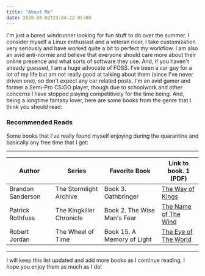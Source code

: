 ```yaml
---
title: "About Me"
date: 2020-08-02T23:44:22-05:00
---
```


I'm just a bored windrunner looking for fun stuff to do over the summer. I consider myself a Linux enthusiast and a veteran ricer, I take customization very seriously and have worked quite a bit to perfect my workflow. I am also an avid anti-normie and believe that everyone should care more about their online presence and what sorts of software they use. And, if you haven't already guessed, I am a huge advocate of FOSS. I've been a car guy for a lot of my life but am not really good at talking about them (since I've never driven one), so don't expect any car related posts. I'm an avid gamer and former a Semi-Pro CS:GO player, though due to schoolwork and other concerns I have stopped playing competitively for the time being. And, being a longtime fantasy lover, here are some books from the genre that I think you should read:

### Recommended Reads
Some books that I've really found myself enjoying during the quarantine and basically any free time that I get:

***
| Author            | Series                   | Favorite Book               | Link to book. 1 (PDF)                                       |
|-------------------|--------------------------|-----------------------------|-------------------------------------------------------------|
| Brandon Sanderson | The Stormlight Archive   | Book 3. Oathbringer         | [The Way of Kings](https://b-ok.cc/book/4219340/4b2f48)     |
| Patrick Rothfuss  | The Kingkiller Chronicle | Book 2. The Wise Man's Fear | [The Name of The Wind](https://b-ok.cc/book/1564700/b39690) |
| Robert Jordan     | The Wheel of Time        | Book 15. A Memory of Light  | [The Eye of The World](https://b-ok.cc/book/984472/9743af)  |
***

I will keep this list updated and add more books as I continue reading, I hope you enjoy them as much as I do!
